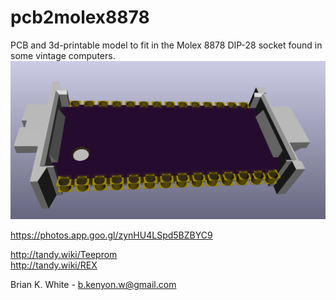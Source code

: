 # pcb2molex8878
PCB and 3d-printable model to fit in the Molex 8878 DIP-28 socket found in some vintage computers.
![](pcb2molex8878.png)

https://photos.app.goo.gl/zynHU4LSpd5BZBYC9

http://tandy.wiki/Teeprom  
http://tandy.wiki/REX  

Brian K. White - b.kenyon.w@gmail.com
